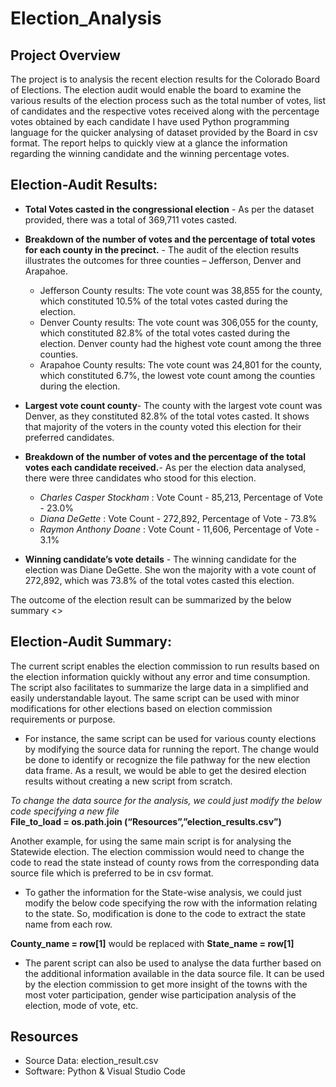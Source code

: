# **Election_Analysis**

## **Project Overview**
The project is to analysis the recent election results for the Colorado Board of Elections. The election audit would enable the board to examine the various results of the election process such as the total number of votes, list of candidates and the respective votes received along with the percentage votes obtained by each candidate I have used Python programming language for the quicker analysing of dataset provided by the Board in csv format. The report helps to quickly view at a glance the information regarding the winning candidate and the winning percentage votes.


## **Election-Audit Results**: 

- **Total Votes casted in the congressional election** - As per the dataset provided, there was a total of 369,711 votes casted. 

- **Breakdown of the number of votes and the percentage of total votes for each county in the precinct.** - The audit of the election results illustrates the outcomes for three counties – Jefferson, Denver and Arapahoe.

  - Jefferson County results: The vote count was 38,855 for the county, which constituted 10.5% of the total votes casted during the election.
  -  Denver County results: The vote count was 306,055 for the county, which constituted 82.8% of the total votes casted during the election. Denver county had the highest vote count among the three counties.
  - Arapahoe County results: The vote count was 24,801 for the county, which constituted 6.7%, the lowest vote count among the counties during the election.
  
  
- **Largest vote count county**- The county with the largest vote count was Denver, as they constituted 82.8% of the total votes casted. It shows that majority of the voters in the county voted this election for their preferred candidates. 

- **Breakdown of the number of votes and the percentage of the total votes each candidate received.**- As per the election data analysed, there were three candidates who stood for this election.
  -	*Charles Casper Stockham* :
      Vote Count - 85,213, Percentage of Vote - 23.0% 
  -	*Diana DeGette* : Vote Count - 272,892, Percentage of Vote - 73.8%
  - *Raymon Anthony Doane* : Vote Count - 11,606, Percentage of Vote - 3.1% 

- **Winning candidate’s vote details** - The winning candidate for the election was Diane DeGette. She won the majority with a vote count of 272,892, which was 73.8% of the total votes casted this election.

The outcome of the election result can be summarized by the below summary
<<screen shot of county results>>


## **Election-Audit Summary**: 

The current script enables the election commission to run results based on the election information quickly without any error and time consumption. The script also facilitates to summarize the large data in a simplified and easily understandable layout. The same script can be used with minor modifications for other elections based on election commission requirements or purpose. 


 - For instance, the same script can be used for various county elections by modifying the source data for running the report. The change would be done to identify or recognize the file pathway for the new election data frame. As a result, we would be able to get the desired election results without creating a new script from scratch. 
 
 *To change the data source for the analysis, we could just modify the below code specifying a new file*  
  **File_to_load = os.path.join (“Resources”,”election_results.csv”)**

 Another example, for using the same main script is for analysing the Statewide election. The election commission would need to change the code to read the state instead of county rows from the corresponding data source file which is preferred to be in csv format.
	
- To gather the information for the State-wise analysis, we could just modify the below code specifying the row with the information relating to the state. So, modification is done to the code to extract the state name from each row.

**County_name = row[1]** would be replaced with **State_name = row[1]**

 

- The parent script can also be used to analyse the data further based on the additional information available in the data source file. It can be used by the election commission to get more insight of the towns with the most voter participation, gender wise participation analysis of the election, mode of vote, etc.


## **Resources**
- Source Data: election_result.csv
- Software: Python & Visual Studio Code
